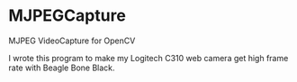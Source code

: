 # MJPEGCapture
MJPEG VideoCapture for OpenCV

I wrote this program to make my Logitech C310 web camera get high frame rate 
with Beagle Bone Black.

